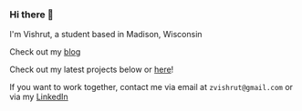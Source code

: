 ### Hi there 👋

I'm Vishrut, a student based in Madison, Wisconsin

Check out my [blog](https://vishrut.tech/blog)

Check out my latest projects below or [here](https://vishrut.tech/#projects)!

If you want to work together, contact me via email at `zvishrut@gmail.com` or via my [LinkedIn](https://linkedin.com/in/vishrut-agrawal)

